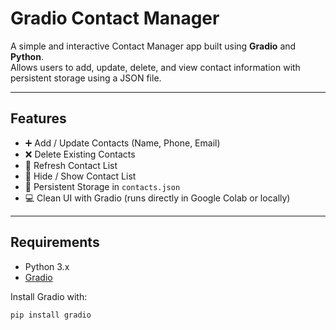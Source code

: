 # Gradio Contact Manager

A simple and interactive Contact Manager app built using **Gradio** and **Python**.  
Allows users to add, update, delete, and view contact information with persistent storage using a JSON file.

---

## Features

- ➕ Add / Update Contacts (Name, Phone, Email)
- ❌ Delete Existing Contacts
- 🔄 Refresh Contact List
- 🙈 Hide / Show Contact List
- 📁 Persistent Storage in `contacts.json`
- 💻 Clean UI with Gradio (runs directly in Google Colab or locally)

---

## Requirements

- Python 3.x
- [Gradio](https://gradio.app)

Install Gradio with:

```bash
pip install gradio
